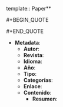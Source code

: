 template:: Paper**

#+BEGIN_QUOTE

#+END_QUOTE

- **Metadata**:
	- **Autor**:
	- **Revista**:
	- **Idioma**:
	- **Año**:
	- **Tipo**:
	- **Categorías**:
	- **Enlace**:
	- **Contenido**:
		- **Resumen**: